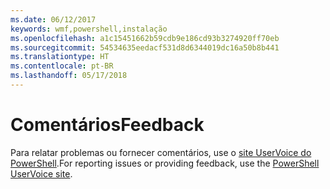 ```yaml
---
ms.date: 06/12/2017
keywords: wmf,powershell,instalação
ms.openlocfilehash: a1c15451662b59cdb9e186cd93b3274920ff70eb
ms.sourcegitcommit: 54534635eedacf531d8d6344019dc16a50b8b441
ms.translationtype: HT
ms.contentlocale: pt-BR
ms.lasthandoff: 05/17/2018
---
```

# <a name="feedback"></a><span data-ttu-id="a3dcf-102">Comentários</span><span class="sxs-lookup"><span data-stu-id="a3dcf-102">Feedback</span></span>
<span data-ttu-id="a3dcf-103">Para relatar problemas ou fornecer comentários, use o [site UserVoice do PowerShell](http://windowsserver.uservoice.com/forums/301869-powershell).</span><span class="sxs-lookup"><span data-stu-id="a3dcf-103">For reporting issues or providing feedback, use the [PowerShell UserVoice site](http://windowsserver.uservoice.com/forums/301869-powershell).</span></span>
